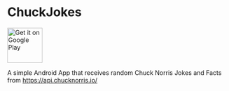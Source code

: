 # ChuckJokes

<a href='https://play.google.com/store/apps/details?id=henryvogt.com.chuckjokes&utm_source=global_co&utm_medium=prtnr&utm_content=Mar2515&utm_campaign=PartBadge&pcampaignid=MKT-Other-global-all-co-prtnr-py-PartBadge-Mar2515-1'>
<img alt='Get it on Google Play' height="80" src='https://play.google.com/intl/en_us/badges/images/generic/en_badge_web_generic.png'/></a>

A simple Android App that receives random Chuck Norris Jokes and Facts from https://api.chucknorris.io/